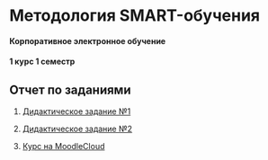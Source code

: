 # Методология SMART-обучения



#### Корпоративное электронное обучение
#### 1 курс 1 семестр


## Отчет по заданиями

1) [Дидактическое задание №1](https://github.com/Kseniaveh/smart/blob/main/Вехова%20ДЗ1.pdf)  

2) [Дидактическое задание №2](https://github.com/Kseniaveh/smart/blob/main/Вехова%20ДЗ2.pdf)  

3) [Курс на MoodleCloud](https://course-smart.moodlecloud.com)

